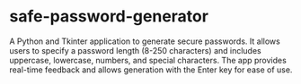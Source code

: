 # safe-password-generator
A Python and Tkinter application to generate secure passwords. It allows users to specify a password length (8-250 characters) and includes uppercase, lowercase, numbers, and special characters. The app provides real-time feedback and allows generation with the Enter key for ease of use.
